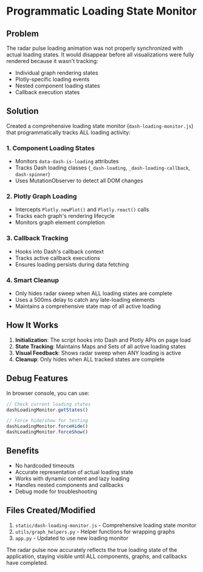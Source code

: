 # Programmatic Loading State Monitor

## Problem
The radar pulse loading animation was not properly synchronized with actual loading states. It would disappear before all visualizations were fully rendered because it wasn't tracking:
- Individual graph rendering states
- Plotly-specific loading events
- Nested component loading states
- Callback execution states

## Solution
Created a comprehensive loading state monitor (`dash-loading-monitor.js`) that programmatically tracks ALL loading activity:

### 1. Component Loading States
- Monitors `data-dash-is-loading` attributes
- Tracks Dash loading classes (`_dash-loading`, `_dash-loading-callback`, `dash-spinner`)
- Uses MutationObserver to detect all DOM changes

### 2. Plotly Graph Loading
- Intercepts `Plotly.newPlot()` and `Plotly.react()` calls
- Tracks each graph's rendering lifecycle
- Monitors graph element completion

### 3. Callback Tracking
- Hooks into Dash's callback context
- Tracks active callback executions
- Ensures loading persists during data fetching

### 4. Smart Cleanup
- Only hides radar sweep when ALL loading states are complete
- Uses a 500ms delay to catch any late-loading elements
- Maintains a comprehensive state map of all active loading

## How It Works

1. **Initialization**: The script hooks into Dash and Plotly APIs on page load
2. **State Tracking**: Maintains Maps and Sets of all active loading states
3. **Visual Feedback**: Shows radar sweep when ANY loading is active
4. **Cleanup**: Only hides when ALL tracked states are complete

## Debug Features
In browser console, you can use:
```javascript
// Check current loading states
dashLoadingMonitor.getStates()

// Force hide/show for testing
dashLoadingMonitor.forceHide()
dashLoadingMonitor.forceShow()
```

## Benefits
- No hardcoded timeouts
- Accurate representation of actual loading state
- Works with dynamic content and lazy loading
- Handles nested components and callbacks
- Debug mode for troubleshooting

## Files Created/Modified
1. `static/dash-loading-monitor.js` - Comprehensive loading state monitor
2. `utils/graph_helpers.py` - Helper functions for wrapping graphs
3. `app.py` - Updated to use new loading monitor

The radar pulse now accurately reflects the true loading state of the application, staying visible until ALL components, graphs, and callbacks have completed.